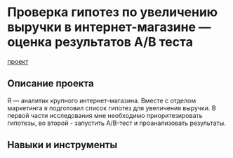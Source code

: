 # Проверка гипотез по увеличению выручки в интернет-магазине — оценка результатов A/B теста
[проект](https://github.com/Tushkin99/Portfolio/blob/main/AB_test_online_store/AB-тестирование%20в%20интернет-магазине.ipynb)
## Описание проекта
Я — аналитик крупного интернет-магазина. Вместе с отделом маркетинга я подготовил список гипотез для увеличения выручки. В первой части исследования мне необходимо приоритезировать гипотезы, во второй - запустить A/B-тест и проанализовать результаты. 
## Навыки и инструменты
